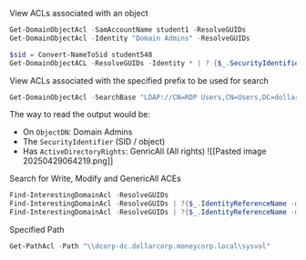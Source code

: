 View ACLs associated with an object
```powershell
Get-DomainObjectAcl -SamAccountName student1 -ResolveGUIDs
Get-DomainObjectAcl -Identity "Domain Admins" -ResolveGUIDs

$sid = Convert-NameToSid student548
Get-DomainObjectACL -ResolveGUIDs -Identity * | ? {$_.SecurityIdentifier -eq $sid}
```

View ACLs associated with the specified prefix to be used for search
```powershell
Get-DomainObjectAcl -SearchBase "LDAP://CN=RDP Users,CN=Users,DC=dollarcorp,DC=moneycorp,DC=local" -ResolveGUIDs -Verbose
```

The way to read the output would be:

- On `ObjectDN`: Domain Admins
- The `SecurityIdentifier` (SID / object)
- Has `ActiveDirectoryRights`: GenricAll (All rights)
![[Pasted image 20250429064219.png]]

Search for Write, Modify and GenericAll ACEs
```powershell
Find-InterestingDomainAcl -ResolveGUIDs
Find-InterestingDomainAcl -ResolveGUIDs | ?{$_.IdentityReferenceName -match "student548"}
Find-InterestingDomainAcl -ResolveGUIDs | ?{$_.IdentityReferenceName -match "RDPUsers"}
```

Specified Path
```powershell
Get-PathAcl -Path "\\dcorp-dc.dollarcorp.moneycorp.local\sysvol"
```